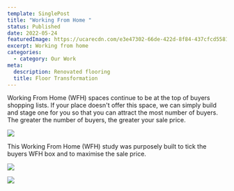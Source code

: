 ```yaml
---
template: SinglePost
title: "Working From Home "
status: Published
date: 2022-05-24
featuredImage: https://ucarecdn.com/e3e47302-66de-422d-8f84-437cfcd5581f/
excerpt: Working from home
categories:
  - category: Our Work
meta:
  description: Renovated flooring
  title: Floor Transformation
---
```

Working From Home (WFH) spaces continue to be at the top of buyers shopping lists.  If your place doesn't offer this space, we can simply build and stage one for you so that you can attract the most number of buyers.  The greater the number of buyers, the greater your sale price.



![](https://ucarecdn.com/5c3d5e39-c180-4d6e-9f95-75ec7c78e76a/)

This Working From Home (WFH) study was purposely built to tick the buyers WFH box and to maximise the sale price.

![](https://ucarecdn.com/34c353cb-4fed-4be9-a3e0-7182a25e150a/)





![](https://ucarecdn.com/49b4480b-f540-4914-827c-a5022b4e5787/)